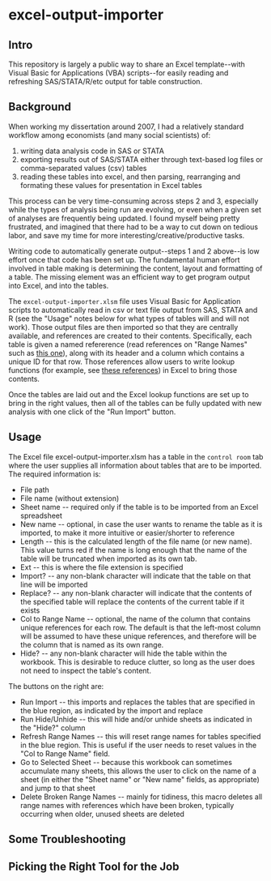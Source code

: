 excel-output-importer
=====================

## Intro

This repository is largely a public way to share an Excel template--with Visual Basic for Applications (VBA) scripts--for easily reading and refreshing SAS/STATA/R/etc output for table construction.

## Background

When working my dissertation around 2007, I had a relatively standard workflow among economists (and many social scientists) of:

1. writing data analysis code in SAS or STATA
2. exporting results out of SAS/STATA either through text-based log files or comma-separated values (csv) tables 
3. reading these tables into excel, and then parsing, rearranging and formating these values for presentation in Excel tables

This process can be very time-consuming across steps 2 and 3, especially while the types of analysis being run are evolving, or even when a given set of analyses are frequently being updated. I found myself being pretty frustrated, and imagined that there had to be a way to cut down on tedious labor, and save my time for more interesting/creative/productive tasks.

Writing code to automatically generate output--steps 1 and 2 above--is low effort once that code has been set up. The fundamental human effort involved in table making is determining the content, layout and formatting of a table. The missing element was an efficient way to get program output into Excel, and into the tables.

The `excel-output-importer.xlsm` file uses Visual Basic for Application scripts to automatically read in csv or text file output from SAS, STATA and R (see the "Usage" notes below for what types of tables will and will not work). Those output files are then imported so that they are centrally available, and references are created to their contents. Specifically, each table is given a named refererence (read references on "Range Names" such as [this one](http://spreadsheets.about.com/od/excel-2010-beginner-ecourse/ss/2010-12-01-excel-2010-basics-tutorial-ecourse-step6.htm)), along with its header and a column which contains a unique ID for that row. Those references allow users to write lookup functions (for example, see [these references](http://spreadsheets.about.com/od/excelslookupfunctions/)) in Excel to bring those contents.

Once the tables are laid out and the Excel lookup functions are set up to bring in the right values, then all of the tables can be fully updated with new analysis with one click of the "Run Import" button.

## Usage 

The Excel file excel-output-importer.xlsm has a table in the `control room` tab where the user supplies all information about tables that are to be imported. The required information is:

* File path
* File name (without extension)
* Sheet name -- required only if the table is to be imported from an Excel spreadsheet
* New name -- optional, in case the user wants to rename the table as it is imported, to make it more intuitive or easier/shorter to reference
* Length -- this is the calculated length of the file name (or new name). This value turns red if the name is long enough that the name of the table will be truncated when imported as its own tab.
* Ext -- this is where the file extension is specified
* Import? -- any non-blank character will indicate that the table on that line will be imported
* Replace? -- any non-blank character will indicate that the contents of the specified table will replace the contents of the current table if it exists
* Col to Range Name -- optional, the name of the column that contains unique references for each row. The default is that the left-most column will be assumed to have these unique references, and therefore will be the column that is named as its own range.
* Hide? -- any non-blank character will hide the table within the workbook. This is desirable to reduce clutter, so long as the user does not need to inspect the table's content.

The buttons on the right are:

* Run Import -- this imports and replaces the tables that are specified in the blue region, as indicated by the import and replace 
* Run Hide/Unhide -- this will hide and/or unhide sheets as indicated in the "Hide?" column
* Refresh Range Names -- this will reset range names for tables specified in the blue region. This is useful if the user needs to reset values in the "Col to Range Name" field.
* Go to Selected Sheet -- because this workbook can sometimes accumulate many sheets, this allows the user to click on the name of a sheet (in either the "Sheet name" or "New name" fields, as appropriate) and jump to that sheet
* Delete Broken Range Names -- mainly for tidiness, this macro deletes all range names with references which have been broken, typically occurring when older, unused sheets are deleted



## Some Troubleshooting



## Picking the Right Tool for the Job
